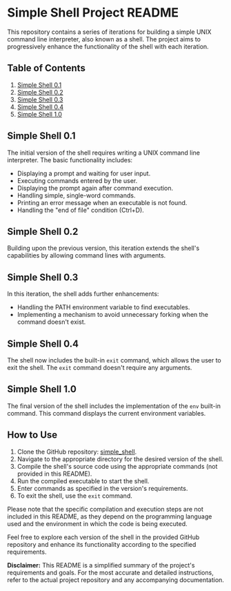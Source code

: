 # Simple Shell Project README

This repository contains a series of iterations for building a simple UNIX command line interpreter, also known as a shell. The project aims to progressively enhance the functionality of the shell with each iteration.

## Table of Contents

1. [Simple Shell 0.1](#simple-shell-01)
2. [Simple Shell 0.2](#simple-shell-02)
3. [Simple Shell 0.3](#simple-shell-03)
4. [Simple Shell 0.4](#simple-shell-04)
5. [Simple Shell 1.0](#simple-shell-10)

## Simple Shell 0.1

The initial version of the shell requires writing a UNIX command line interpreter. The basic functionality includes:

- Displaying a prompt and waiting for user input.
- Executing commands entered by the user.
- Displaying the prompt again after command execution.
- Handling simple, single-word commands.
- Printing an error message when an executable is not found.
- Handling the "end of file" condition (Ctrl+D).

## Simple Shell 0.2

Building upon the previous version, this iteration extends the shell's capabilities by allowing command lines with arguments.

## Simple Shell 0.3

In this iteration, the shell adds further enhancements:

- Handling the PATH environment variable to find executables.
- Implementing a mechanism to avoid unnecessary forking when the command doesn't exist.

## Simple Shell 0.4

The shell now includes the built-in `exit` command, which allows the user to exit the shell. The `exit` command doesn't require any arguments.

## Simple Shell 1.0

The final version of the shell includes the implementation of the `env` built-in command. This command displays the current environment variables.

## How to Use

1. Clone the GitHub repository: [simple_shell](https://github.com/YOUR_USERNAME/simple_shell).
2. Navigate to the appropriate directory for the desired version of the shell.
3. Compile the shell's source code using the appropriate commands (not provided in this README).
4. Run the compiled executable to start the shell.
5. Enter commands as specified in the version's requirements.
6. To exit the shell, use the `exit` command.

Please note that the specific compilation and execution steps are not included in this README, as they depend on the programming language used and the environment in which the code is being executed.

Feel free to explore each version of the shell in the provided GitHub repository and enhance its functionality according to the specified requirements.

**Disclaimer:** This README is a simplified summary of the project's requirements and goals. For the most accurate and detailed instructions, refer to the actual project repository and any accompanying documentation.
